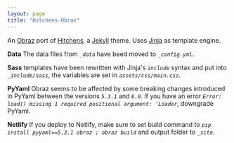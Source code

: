 ```yaml
---
layout: page
title: "Hitchens-Obraz"
---
```


An [Obraz](https://obraz.pirx.ru/) port of [Hitchens](https://github.com/patdryburgh/hitchens), a [Jekyll](http://jekyllrb.com) theme. Uses [Jinja](https://jinja.palletsprojects.com/en/3.1.x/) as template engine.

**Data** The data files from *`_data`* have beed moved to *`_config.yml`*.

**Sass** templates have been rewritten with Jinja's *`include`* syntax and put into *`_include/sass`*, the variables are set in *`assets/css/main.css`*.

**PyYaml** Obraz seems to be affected by some breaking changes introduced in PyYaml between the versions *`5.3.1`* and *`6.0`*. If you have an error *`Error: load() missing 1 required positional argument: 'Loader`*, downgrade PyYaml.

**Netlify** If you deploy to Netlify, make sure to set build command to *`pip install pyyaml==5.3.1 obraz ; obraz build`* and output folder to *`_site`*.